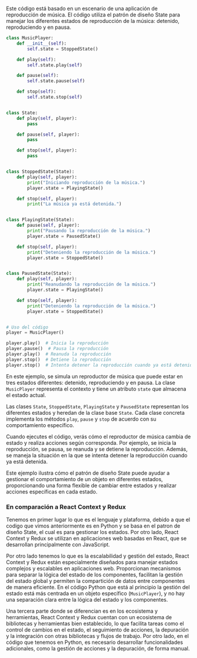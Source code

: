 Este código está basado en un escenario de una aplicación de reproducción de música. El código utiliza el patrón de diseño State para manejar los diferentes estados de reproducción de la música: detenido, reproduciendo y en pausa.

```python
class MusicPlayer:
    def __init__(self):
        self.state = StoppedState()

    def play(self):
        self.state.play(self)

    def pause(self):
        self.state.pause(self)

    def stop(self):
        self.state.stop(self)


class State:
    def play(self, player):
        pass

    def pause(self, player):
        pass

    def stop(self, player):
        pass


class StoppedState(State):
    def play(self, player):
        print("Iniciando reproducción de la música.")
        player.state = PlayingState()

    def stop(self, player):
        print("La música ya está detenida.")


class PlayingState(State):
    def pause(self, player):
        print("Pausando la reproducción de la música.")
        player.state = PausedState()

    def stop(self, player):
        print("Deteniendo la reproducción de la música.")
        player.state = StoppedState()


class PausedState(State):
    def play(self, player):
        print("Reanudando la reproducción de la música.")
        player.state = PlayingState()

    def stop(self, player):
        print("Deteniendo la reproducción de la música.")
        player.state = StoppedState()


# Uso del código
player = MusicPlayer()

player.play()  # Inicia la reproducción
player.pause()  # Pausa la reproducción
player.play()  # Reanuda la reproducción
player.stop()  # Detiene la reproducción
player.stop()  # Intenta detener la reproducción cuando ya está detenida
```

En este ejemplo, se simula un reproductor de música que puede estar en tres estados diferentes: detenido, reproduciendo y en pausa. La clase `MusicPlayer` representa el contexto y tiene un atributo `state` que almacena el estado actual.

Las clases `State`, `StoppedState`, `PlayingState` y `PausedState` representan los diferentes estados y heredan de la clase base `State`. Cada clase concreta implementa los métodos `play`, `pause` y `stop` de acuerdo con su comportamiento específico.

Cuando ejecutes el código, verás cómo el reproductor de música cambia de estado y realiza acciones según corresponda. Por ejemplo, se inicia la reproducción, se pausa, se reanuda y se detiene la reproducción. Además, se maneja la situación en la que se intenta detener la reproducción cuando ya está detenida.

Este ejemplo ilustra cómo el patrón de diseño State puede ayudar a gestionar el comportamiento de un objeto en diferentes estados, proporcionando una forma flexible de cambiar entre estados y realizar acciones específicas en cada estado.

### En comparación a React Context y Redux

Tenemos en primer lugar lo que es el lenguaje y plataforma, debido a que el codigo que vimos anteriormente es en Python y se basa en el patron de diseño State, el cual es para gestionar los estados. Por otro lado, React Context y Redux se utilizan en aplicaciones web basadas en React, que se desarrollan principalmente con JavaScript.

Por otro lado tenemos lo que es la escalabilidad y gestión del estado, React Context y Redux están especialmente diseñados para manejar estados complejos y escalables en aplicaciones web. Proporcionan mecanismos para separar la lógica del estado de los componentes, facilitan la gestión del estado global y permiten la compartición de datos entre componentes de manera eficiente. En el código Python que está al principio la gestión del estado está más centrada en un objeto específico (`MusicPlayer`), y no hay una separación clara entre la lógica del estado y los componentes.

Una tercera parte donde se diferencian es en los ecosistema y herramientas, React Context y Redux cuentan con un ecosistema de bibliotecas y herramientas bien establecido, lo que facilita tareas como el control de cambios en el estado, el seguimiento de acciones, la depuración y la integración con otras bibliotecas y flujos de trabajo. Por otro lado, en el código que tenemos en Python, es necesario desarrollar funcionalidades adicionales, como la gestión de acciones y la depuración, de forma manual.
